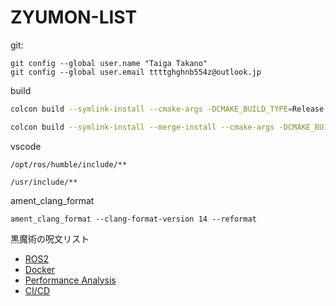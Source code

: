 # ZYUMON-LIST

git:
```
git config --global user.name "Taiga Takano"
git config --global user.email ttttghghnb554z@outlook.jp
```

build
```bash
colcon build --symlink-install --cmake-args -DCMAKE_BUILD_TYPE=Release
```
```bash
colcon build --symlink-install --merge-install --cmake-args -DCMAKE_BUILD_TYPE=Release
```

vscode
```
/opt/ros/humble/include/**
```
```
/usr/include/**
```

ament_clang_format
```
ament_clang_format --clang-format-version 14 --reformat
```


黒魔術の呪文リスト

- [ROS2](ros2)
- [Docker](docker)
- [Performance Analysis](analysis)
- [CI/CD](ci-cd)
